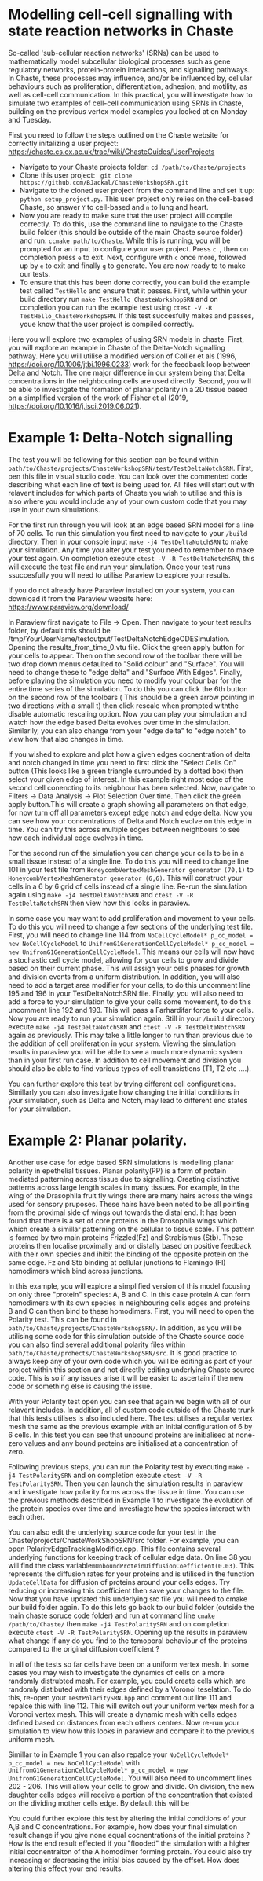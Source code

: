 # Modelling cell-cell signalling with state reaction networks in Chaste

So-called 'sub-cellular reaction networks' (SRNs) can be used to mathematically model subcellular biological processes such as gene regulatory networks, protein-protein interactions, and signalling pathways. 
In Chaste, these processes may influence, and/or be influenced by, cellular behaviours such as proliferation, differentiation, adhesion, and motility, as well as cell-cell communication.
In this practical, you will investigate how to simulate two examples of cell-cell communication using SRNs in Chaste, building on the previous vertex model examples you looked at on Monday and Tuesday.

First you need to follow the steps outlined on the Chaste website for correctly initalizing a user project: https://chaste.cs.ox.ac.uk/trac/wiki/ChasteGuides/UserProjects
<!-- Replace previous sentence with link to whatever text is provided by Fergus on Tuesday for how to create, modify and clone user projects -->

<!-- Add sentence explaining that if they're using Chaste docker, then start it up, or equivalent if they're running Chaste natively. -->
 * Navigate to your Chaste projects folder: ```cd /path/to/Chaste/projects```
 * Clone this user project: ``` git clone https://github.com/BJackal/ChasteWorkshopSRN.git```
 * Navigate to the cloned user project from the command line and set it up: ```python setup_project.py```. This user project only relies on the cell-based Chaste, so answer `Y` to cell-based and `n` to lung and heart. 
 * Now you are ready to make sure that the user project will compile correctly. To do this, use the command line to navigate to the Chaste build folder (this should be outside of the main Chaste source folder) and run: ```ccmake path/to/Chaste```. <!-- Assuming they're running Chaste docker, tell them precisely where the build folder is --> While this is running, you will be prompted for an input to configure your user project. Press ```c ```, then on completion press ```e``` to exit. Next, configure with ```c``` once more, followed up by ```e``` to exit and finally ```g``` to generate. You are now ready to to make our tests. <!-- Go through the rest of the text and change "we" to "you" -->
 * To ensure that this has been done correctly, you can build the example test called `TestHello` and ensure that it passes. First, while within your build directory run ```make TestHello_ChasteWorkshopSRN``` and on completion you can run the example test using ```ctest -V -R TestHello_ChasteWorkshopSRN```. If this test succesfully makes and passes, youe know that the user project is compiled correctly. 

Here you will explore two examples of using SRN models in chaste. First, you will explore an example in Chaste of the Delta-Notch signalling pathway. Here you will utilise a modified version of Collier et als (1996, https://doi.org/10.1006/jtbi.1996.0233) work for the feedback loop between Delta and Notch. The one major difference in our system being that Delta concentrations in the neighbouring cells are used directly. Second, you will be able to investigate the formation of planar polarity in a 2D tissue based on a simplified version of the work of Fisher et al (2019, https://doi.org/10.1016/j.isci.2019.06.021).

# Example 1: Delta-Notch signalling
The test you will be following for this section can be found within ```path/to/Chaste/projects/ChasteWorkshopSRN/test/TestDeltaNotchSRN```. First, pen this file in visual studio code. You can look over the commented code describing what each line of text is being used for. 
All files will start out with relavent includes for which parts of Chaste you wish to utilise and this is also where you would include any of your own custom code that you may use in your own simulations.

For the first run through you will look at an edge based SRN model for a line of 70 cells. To run this simulation you first need to navigate to your ```/build``` directory.  Then in your console input ```make -j4 TestDeltaNotchSRN``` to make your simulation. Any time you alter your test you need to remember to make your test again. On completion execute ```ctest -V -R TestDeltaNotchSRN```, this will execute the test file and run your simulation. Once your test runs ssuccesfully you will need to utilise Paraview to explore your results. 

If you do not already have Paraview installed on your system, you can download it from the Paraview website here: https://www.paraview.org/download/

In Paraview first navigate to File -> Open. Then navigate to your test results folder, by default this should be /tmp/YourUserName/testoutput/TestDeltaNotchEdgeODESimulation. Opening the results_from_time_0.vtu file. Click the green apply button for your cells to appear. Then on the second row of the toolbar there will be two drop down menus defaulted to "Solid colour" and "Surface". You will need to change these to "edge delta" and "Surface With Edges". Finally, before playing the simulation you need to modify your colour bar for the entire time series of the simulation. To do this you can click the 6th button on the second row of the toolbars ( This should be a green arrow pointing in two directions with a small t) then click rescale when prompted withthe disable automatic rescaling option. Now you can play your simulation and watch how the edge based Delta evolves over time in the simulation. Similarlly, you can also change from your "edge delta" to "edge notch" to view how that also changes in time. 

If you wished to explore and plot how a given edges cocnentration of delta and notch changed in time you need to first click the "Select Cells On" button (This looks like a green triangle surrounded by a dotted box) then select your given edge of interest. In this example right most edge of the second cell conencting to its neigbhour has been selected. Now, navigate to Filters -> Data Analysis -> Plot Selection Over time. Then click the green apply button.This will create a graph showing all parameters on that edge, for now turn off all parameters except edge notch and edge delta. Now you can see how your concentrations of Delta and Notch evolve on this edge in time. You can try this across multiple edges between neighbours to see how each individual edge evolves in time.

For the second run of the simulation you can change your cells to be in a small tissue instead of a single line. To do this you will need to change line 101 in your test file from ```HoneycombVertexMeshGenerator generator (70,1)``` to  ```HoneycombVertexMeshGenerator generator (6,6)```. This will construct your cells in a 6 by 6 grid of cells instead of a single line. Re-run the simulation again using ```make -j4 TestDeltaNotchSRN``` and  ```ctest -V -R TestDeltaNotchSRN``` then view how this looks in paraview.  

In some case you may want to add proliferation and movement to your cells. To do this you will need to change a few sections of the underlying test file. First, you will need to change line 114 from ```NoCellCycleModel* p_cc_model = new NoCellCycleModel``` to ```UnifromG1GenerationCellCycleModel* p_cc_model = new UnifromG1GenerationCellCycleModel```. This means our cells will now have a stochastic cell cycle model, allowing for your cells to grow and divide based on their current phase. This will assign your cells phases for growth and division events from a uniform distribution. In addition, you will also need to add a target area modifier for your cells, to do this uncomment line 195 and 196 in your TestDeltaNotchSRN file. Finally, you will also need to add a force to your simulation to give your cells some movement, to do this uncomment line 192 and 193. This will pass a Farhardifar force to your cells. Now you are ready to run your simulation again. Still in your ```/build``` directory execute ```make -j4 TestDeltaNotchSRN``` and  ```ctest -V -R TestDeltaNotchSRN``` again as previously. This may take a little longer to run than previous due to the addition of cell proliferation in your system. Viewing the simulation results in paraview you will be able to see a much more dynamic system than in your first run case. In addition to cell movement and division you should also be able to find various types of cell transistions (T1, T2 etc ....).

You can further explore this test by trying different cell configurations. Simillarly you can also investigate how changing the initial conditions in your simulation, such as Delta and Notch, may lead to different end states for your simulation.

# Example 2: Planar polarity. 

Another use case for edge based SRN simulations is modelling planar polarity in epethelial tissues. Planar polarity(PP) is a form of protein mediated patterning across tissue due to signalling. Creating distinctive patterns across large length scales in many tissues. For example, in the wing of the Drasophila fruit fly wings there are many hairs across the wings used for sensory pruposes. These hairs have been noted to be all pointing from the proximal side of wings out towards the distal end. It has been found that there is a set of core proteins in the Drosophila wings which which create a simillar patterning on the cellular to tissue scale. This pattern is formed by two main proteins Frizzled(Fz) and Strabismus (Stb). These proteins then localise proximally and or distally based on positive feedback with their own species and ihibit the binding of the opposite protein on the same edge. Fz and Stb binding at cellular junctions to Flamingo (Fl) homodimers which bind across junctions.

In this example, you will explore a simplified version of this model focusing on only three "protein" species: A, B and C. In this case protein A can form homodimers with its own species in neighbouring cells edges and proteins B and C can then bind to these homodimers. First, you will need to open the Polarity test. This can be found in  ```path/to/Chaste/projects/ChasteWorkshopSRN/```. In addition, as you will be utilising some code for this simulation outside of the Chaste source code you can also find several additional polarity files within ```path/to/Chaste/prohects/ChasteWorkshopSRN/src```. It is good practice to always keep any of your own code which you will be editing as part of your project within this section and not directlly editing underlying Chaste source code. This is so if any issues arise it will be easier to ascertain if the new code or something else is causing the issue.

With your Polarity test open you can see that again we begin with all of our relavent includes. In addition, all of custom code outside of the Chaste trunk that this tests utilises is also included here. The test utilises a regular vertex mesh the same as the previous example with an initial configuration of 6 by 6 cells. In this test you can see that unbound proteins are initialised at none-zero values and any bound proteins are initialised at a concentration of zero. 

Following previous steps, you can run the Polarity test by executing ```make -j4 TestPolaritySRN``` and on completion execute ```ctest -V -R TestPolaritySRN```. Then you can launch the simulation results in paraview and investigate how polarity forms across the tissue in time. You can use the previous methods described in Example 1 to investigate the evolution of the protein species over time and investiagte how the species interact with each other.

You can also edit the underlying source code for your test in the Chaste/projects/ChasteWorkShopSRN/src folder. For example, you can open PolarityEdgeTrackingModifier.cpp. This file contains several underlying functions for keeping track of cellular edge data. On line 38 you will find the class variable```mUnboundProteinDiffusionCoefficient(0.03)```. This represents the diffusion rates for your proteins and is utilised in the function ```UpdateCellData``` for diffusion of proteins around your cells edges. Try reducing or increasing this coefficient then save your changes to the file. Now that you have updated this underlying src file you will need to cmake our build folder again. To do this lets go back to our build folder (outside the main chaste soruce code folder) and run at command line ```cmake /path/to/Chaste/``` then ```make -j4 TestPolaritySRN``` and on completion execute ```ctest -V -R TestPolaritySRN```. Opening up the results in paraview what change if any do you find to the temoporal behaviour of the proteins compared to the original diffusion coefficient ?

In all of the tests so far cells have been on a uniform vertex mesh. In some cases you may wish to investigate the dynamics of cells on a more randomly distrubted mesh. For example, you could create cells which are randomly distibuted with their edges defined by a Voronoi teselation. To do this, re-open your ```TestPolaritySRN.hpp``` and comment out line 111 and repalce this with line 112. This will switch out your uniform vertex mesh for a Voronoi vertex mesh. This will create a dynamic mesh with cells edges defined based on distances from each others centres. Now re-run your simulation to view how this looks in paraview and compare it to the previous uniform mesh.

Simillar to in Example 1 you can also repalce your ```NoCellCycleModel* p_cc_model = new NoCellCycleModel``` with ```UnifromG1GenerationCellCycleModel* p_cc_model = new UnifromG1GenerationCellCycleModel```. You will also need to uncomment lines 202 - 206. This will allow your cells to grow and divide. On division, the new daughter cells edges will receive a portion of the concentration that existed on the dividing mother cells edge. By default this will be  

You could further explore this test by altering the initial conditions of your A,B and C concentrations. For example, how does your final simulation result change if you give none equal cocnentrations of the initial proteins ? How is the end result effected if you "flooded" the simulation with a higher initial cocnentraiton of the A homodimer forming protein. You could also try increasing or decreasing the initial bias caused by the offset. How does altering this effect your end results.


